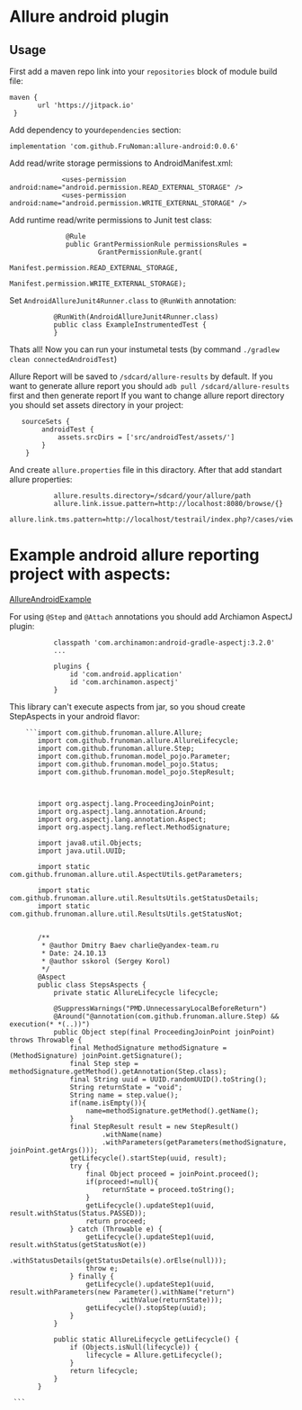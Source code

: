 # Allure android plugin 

Usage
-----

First add a maven repo link into your `repositories` block of module build file:
           
    maven {
           url 'https://jitpack.io'
     }
              
Add dependency to your`dependencies` section:

   ```implementation 'com.github.FruNoman:allure-android:0.0.6'```
   
Add read/write storage permissions to AndroidManifest.xml:
  ```
               <uses-permission android:name="android.permission.READ_EXTERNAL_STORAGE" />
               <uses-permission android:name="android.permission.WRITE_EXTERNAL_STORAGE" />
 ```
Add runtime read/write permissions to Junit test class:
 ```
               @Rule
               public GrantPermissionRule permissionsRules =
                       GrantPermissionRule.grant(
                               Manifest.permission.READ_EXTERNAL_STORAGE,
                               Manifest.permission.WRITE_EXTERNAL_STORAGE);
```
Set `AndroidAllureJunit4Runner.class` to `@RunWith` annotation:
```
           @RunWith(AndroidAllureJunit4Runner.class)
           public class ExampleInstrumentedTest {
           }
```
Thats all! Now you can run your instumetal tests (by command `./gradlew clean connectedAndroidTest`) 

Allure Report will be saved to `/sdcard/allure-results` by default.
If you want to generate allure report you should `adb pull /sdcard/allure-results` first and then generate report
If you want to change allure report directory you should set assets directory in your project:
```
   sourceSets {
        androidTest {
            assets.srcDirs = ['src/androidTest/assets/']
        }
    }
```
And create `allure.properties` file in this diractory. After that add standart allure properties:
```
           allure.results.directory=/sdcard/your/allure/path
           allure.link.issue.pattern=http://localhost:8080/browse/{}
           allure.link.tms.pattern=http://localhost/testrail/index.php?/cases/view/{}
```


# Example android allure reporting project with aspects:
<a href="https://github.com/FruNoman/AllureAndroidExample">AllureAndroidExample</a>

For using `@Step` and `@Attach` annotations you should add <a hraf="https://github.com/Archinamon/android-gradle-aspectj">Archiamon AspectJ plugin</a>:
```        ...
           classpath 'com.archinamon:android-gradle-aspectj:3.2.0'
           ...
```
```
           plugins {
               id 'com.android.application'
               id 'com.archinamon.aspectj'
           }
```

This library can't execute aspects from jar, so you shoud create StepAspects in your android flavor:


        ```import com.github.frunoman.allure.Allure;
           import com.github.frunoman.allure.AllureLifecycle;
           import com.github.frunoman.allure.Step;
           import com.github.frunoman.model_pojo.Parameter;
           import com.github.frunoman.model_pojo.Status;
           import com.github.frunoman.model_pojo.StepResult;



           import org.aspectj.lang.ProceedingJoinPoint;
           import org.aspectj.lang.annotation.Around;
           import org.aspectj.lang.annotation.Aspect;
           import org.aspectj.lang.reflect.MethodSignature;

           import java8.util.Objects;
           import java.util.UUID;

           import static com.github.frunoman.allure.util.AspectUtils.getParameters;

           import static com.github.frunoman.allure.util.ResultsUtils.getStatusDetails;
           import static com.github.frunoman.allure.util.ResultsUtils.getStatusNot;


           /**
            * @author Dmitry Baev charlie@yandex-team.ru
            * Date: 24.10.13
            * @author sskorol (Sergey Korol)
            */
           @Aspect
           public class StepsAspects {
               private static AllureLifecycle lifecycle;

               @SuppressWarnings("PMD.UnnecessaryLocalBeforeReturn")
               @Around("@annotation(com.github.frunoman.allure.Step) && execution(* *(..))")
               public Object step(final ProceedingJoinPoint joinPoint) throws Throwable {
                   final MethodSignature methodSignature = (MethodSignature) joinPoint.getSignature();
                   final Step step = methodSignature.getMethod().getAnnotation(Step.class);
                   final String uuid = UUID.randomUUID().toString();
                   String returnState = "void";
                   String name = step.value();
                   if(name.isEmpty()){
                       name=methodSignature.getMethod().getName();
                   }
                   final StepResult result = new StepResult()
                           .withName(name)
                           .withParameters(getParameters(methodSignature, joinPoint.getArgs()));
                   getLifecycle().startStep(uuid, result);
                   try {
                       final Object proceed = joinPoint.proceed();
                       if(proceed!=null){
                           returnState = proceed.toString();
                       }
                       getLifecycle().updateStep1(uuid, result.withStatus(Status.PASSED));
                       return proceed;
                   } catch (Throwable e) {
                       getLifecycle().updateStep1(uuid, result.withStatus(getStatusNot(e))
                               .withStatusDetails(getStatusDetails(e).orElse(null)));
                       throw e;
                   } finally {
                       getLifecycle().updateStep1(uuid, result.withParameters(new Parameter().withName("return")
                               .withValue(returnState)));
                       getLifecycle().stopStep(uuid);
                   }
               }

               public static AllureLifecycle getLifecycle() {
                   if (Objects.isNull(lifecycle)) {
                       lifecycle = Allure.getLifecycle();
                   }
                   return lifecycle;
               }
           }
           
     ```
   
    
